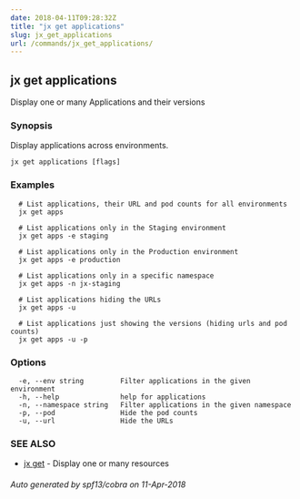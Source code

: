 ```yaml
---
date: 2018-04-11T09:28:32Z
title: "jx get applications"
slug: jx_get_applications
url: /commands/jx_get_applications/
---
```

## jx get applications

Display one or many Applications and their versions

### Synopsis

Display applications across environments.

```
jx get applications [flags]
```

### Examples

```
  # List applications, their URL and pod counts for all environments
  jx get apps
  
  # List applications only in the Staging environment
  jx get apps -e staging
  
  # List applications only in the Production environment
  jx get apps -e production
  
  # List applications only in a specific namespace
  jx get apps -n jx-staging
  
  # List applications hiding the URLs
  jx get apps -u
  
  # List applications just showing the versions (hiding urls and pod counts)
  jx get apps -u -p
```

### Options

```
  -e, --env string         Filter applications in the given environment
  -h, --help               help for applications
  -n, --namespace string   Filter applications in the given namespace
  -p, --pod                Hide the pod counts
  -u, --url                Hide the URLs
```

### SEE ALSO

* [jx get](/commands/jx_get/)	 - Display one or many resources

###### Auto generated by spf13/cobra on 11-Apr-2018
